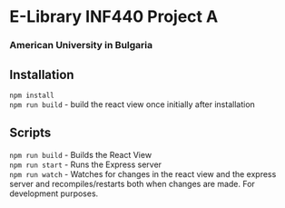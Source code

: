 # E-Library INF440 Project A
### American University in Bulgaria

## Installation
`npm install`  
`npm run build` - build the react view once initially after installation

## Scripts
`npm run build` - Builds the React View  
`npm run start` - Runs the Express server  
`npm run watch` - Watches for changes in the react view and the express server and recompiles/restarts both when changes are made. For development purposes.  
